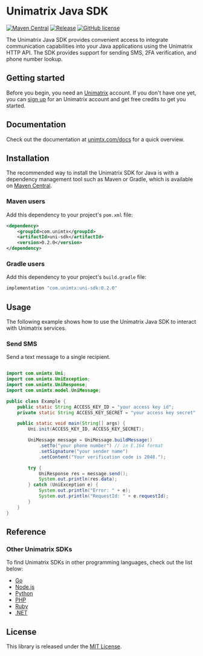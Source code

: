 # Unimatrix Java SDK

[![Maven Central](https://img.shields.io/maven-central/v/com.unimtx/uni-sdk.svg)](https://mvnrepository.com/artifact/com.unimtx/uni-sdk) [![Release](https://img.shields.io/github/release/unimtx/uni-java-sdk.svg)](https://github.com/unimtx/uni-java-sdk/releases/latest) [![GitHub license](https://img.shields.io/badge/license-MIT-brightgreen.svg)](https://github.com/unimtx/uni-java-sdk/blob/main/LICENSE)

The Unimatrix Java SDK provides convenient access to integrate communication capabilities into your Java applications using the Unimatrix HTTP API. The SDK provides support for sending SMS, 2FA verification, and phone number lookup.

## Getting started

Before you begin, you need an [Unimatrix](https://www.unimtx.com/) account. If you don't have one yet, you can [sign up](https://www.unimtx.com/signup?s=java.sdk.gh) for an Unimatrix account and get free credits to get you started.

## Documentation

Check out the documentation at [unimtx.com/docs](https://www.unimtx.com/docs) for a quick overview.

## Installation

The recommended way to install the Unimatrix SDK for Java is with a dependency management tool such as Maven or Gradle, which is available on [Maven Central](https://mvnrepository.com/artifact/com.unimtx/uni-sdk).

### Maven users

Add this dependency to your project's `pom.xml` file:

```xml
<dependency>
    <groupId>com.unimtx</groupId>
    <artifactId>uni-sdk</artifactId>
    <version>0.2.0</version>
</dependency>
```

### Gradle users

Add this dependency to your project's `build.gradle` file:

```bash
implementation "com.unimtx:uni-sdk:0.2.0"
```

## Usage

The following example shows how to use the Unimatrix Java SDK to interact with Unimatrix services.

### Send SMS

Send a text message to a single recipient.

```java

import com.unimtx.Uni;
import com.unimtx.UniException;
import com.unimtx.UniResponse;
import com.unimtx.model.UniMessage;

public class Example {
    public static String ACCESS_KEY_ID = "your access key id";
    private static String ACCESS_KEY_SECRET = "your access key secret";

    public static void main(String[] args) {
        Uni.init(ACCESS_KEY_ID, ACCESS_KEY_SECRET);

        UniMessage message = UniMessage.buildMessage()
            .setTo("your phone number") // in E.164 format
            .setSignature("your sender name")
            .setContent("Your verification code is 2048.");

        try {
            UniResponse res = message.send();
            System.out.println(res.data);
        } catch (UniException e) {
            System.out.println("Error: " + e);
            System.out.println("RequestId: " + e.requestId);
        }
    }
}

```

## Reference

### Other Unimatrix SDKs

To find Unimatrix SDKs in other programming languages, check out the list below:

- [Go](https://github.com/unimtx/uni-go-sdk)
- [Node.js](https://github.com/unimtx/uni-node-sdk)
- [Python](https://github.com/unimtx/uni-python-sdk)
- [PHP](https://github.com/unimtx/uni-php-sdk/)
- [Ruby](https://github.com/unimtx/uni-ruby-sdk)
- [.NET](https://github.com/unimtx/uni-dotnet-sdk)

## License

This library is released under the [MIT License](https://github.com/unimtx/uni-java-sdk/blob/main/LICENSE).
